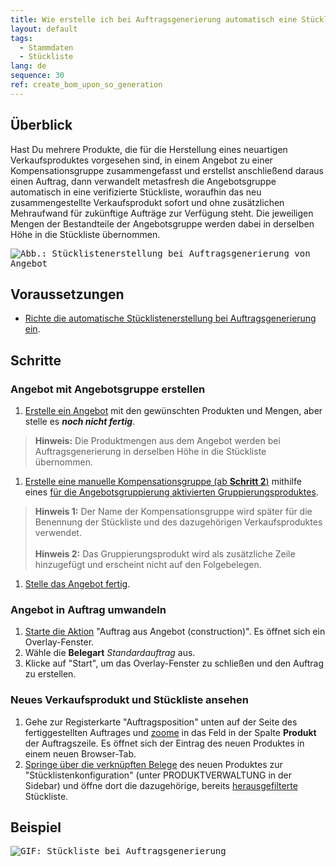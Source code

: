 ```yaml
---
title: Wie erstelle ich bei Auftragsgenerierung automatisch eine Stückliste aufgrund eines Angebots?
layout: default
tags:
  - Stammdaten
  - Stückliste
lang: de
sequence: 30
ref: create_bom_upon_so_generation
---
```


## Überblick
Hast Du mehrere Produkte, die für die Herstellung eines neuartigen Verkaufsproduktes vorgesehen sind, in einem Angebot zu einer Kompensationsgruppe zusammengefasst und erstellst anschließend daraus einen Auftrag, dann verwandelt metasfresh die Angebotsgruppe automatisch in eine verifizierte Stückliste, woraufhin das neu zusammengestellte Verkaufsprodukt sofort und ohne zusätzlichen Mehraufwand für zukünftige Aufträge zur Verfügung steht. Die jeweiligen Mengen der Bestandteile der Angebotsgruppe werden dabei in derselben Höhe in die Stückliste übernommen.

<kbd><img src="assets/Stücklistenerstellung bei Auftragsgenerierung von Angebot.png" alt="Abb.: Stücklistenerstellung bei Auftragsgenerierung von Angebot"></kbd>

## Voraussetzungen
- [Richte die automatische Stücklistenerstellung bei Auftragsgenerierung ein](Stueckliste_bei_Auftragsgenerierung_Einrichtung).

## Schritte

### Angebot mit Angebotsgruppe erstellen
1. [Erstelle ein Angebot](Angebot_erstellen) mit den gewünschten Produkten und Mengen, aber stelle es ***noch nicht fertig***.
 >**Hinweis:** Die Produktmengen aus dem Angebot werden bei Auftragsgenerierung in derselben Höhe in die Stückliste übernommen.

1. [Erstelle eine manuelle Kompensationsgruppe (ab **Schritt 2**)](Kompensationsgruppen_manuell_erstellen) mithilfe eines [für die Angebotsgruppierung aktivierten Gruppierungsproduktes](Gruppierungsprodukt_anlegen).
 >**Hinweis 1:** Der Name der Kompensationsgruppe wird später für die Benennung der Stückliste und des dazugehörigen Verkaufsproduktes verwendet.<br><br>
 >**Hinweis 2:** Das Gruppierungsprodukt wird als zusätzliche Zeile hinzugefügt und erscheint nicht auf den Folgebelegen.

1. [Stelle das Angebot fertig](BelegverarbeitungFertigstellen).

### Angebot in Auftrag umwandeln
1. [Starte die Aktion](AktionStarten) "Auftrag aus Angebot (construction)". Es öffnet sich ein Overlay-Fenster.
1. Wähle die **Belegart** *Standardauftrag* aus.
1. Klicke auf "Start", um das Overlay-Fenster zu schließen und den Auftrag zu erstellen.

### Neues Verkaufsprodukt und Stückliste ansehen
1. Gehe zur Registerkarte "Auftragsposition" unten auf der Seite des fertiggestellten Auftrages und [zoome](Zoomen_in_Tabellenfeld) in das Feld in der Spalte **Produkt** der Auftragszeile. Es öffnet sich der Eintrag des neuen Produktes in einem neuen Browser-Tab.
1. [Springe über die verknüpften Belege](SpringezuBelegen) des neuen Produktes zur "Stücklistenkonfiguration" (unter PRODUKTVERWALTUNG in der Sidebar) und öffne dort die dazugehörige, bereits [herausgefilterte](Filterfunktion) Stückliste.

## Beispiel
<kbd><img src="assets/Stueckliste_bei_Auftragsgenerierung.gif" alt="GIF: Stückliste bei Auftragsgenerierung"></kbd>

